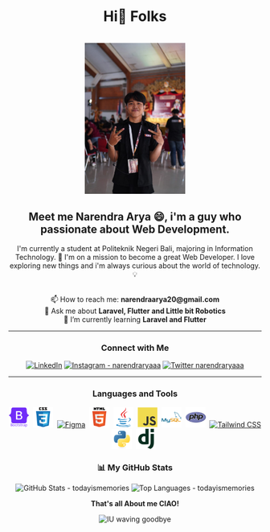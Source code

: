 <!--
**todayismemories/todayismemories** is a ✨ _special_ ✨ repository because its `README.md` (this file) appears on your GitHub profile.

Here are some ideas to get you started:

- 🔭 I’m currently working on ...
- 🌱 I’m currently learning ...
- 👯 I’m looking to collaborate on ...
- 🤔 I’m looking for help with ...
- 💬 Ask me about ...
- 📫 How to reach me: ...
- 😄 Pronouns: ...
- ⚡ Fun fact: ...
-->
<div align="center">
<h1>Hi👋 Folks</h1>
  <br>
  <img src="ME.jpg" alt="naren-Profile Picture" width="200" style="border-radius:0%; max-width:100%; height:auto;" />
  <br>
  <h2>Meet me Narendra Arya 😄, i'm a guy who passionate about Web Development.</h2>
    <p>I'm currently a student at Politeknik Negeri Bali, majoring in Information Technology. 🚀 I'm on a mission to become a great Web Developer. I love exploring new things and i'm always curious about the world of technology. 💡</p>
</div>


<p align="center">
  <br>
  📫 How to reach me: <strong>narendraarya20@gmail.com</strong>
  <br>
  💬 Ask me about <strong> Laravel, Flutter and Little bit Robotics </strong>
  <br>
  🌱 I’m currently learning <strong> Laravel and Flutter </strong>
</p>

---

<h3 align="center">Connect with Me</h3>
<p align="center">
  <a href="https://www.linkedin.com/in/narendraryaaa4869" target="_blank" rel="noopener noreferrer"><img src="https://cdn.jsdelivr.net/npm/simple-icons@3.0.1/icons/linkedin.svg" alt="LinkedIn" height="30" width="40" /></a>
  <a href="https://www.instagram.com/narendraryaaa/" target="_blank" rel="noopener noreferrer"><img src="https://cdn.jsdelivr.net/npm/simple-icons@3.0.1/icons/instagram.svg" alt="Instagram - narendraryaaa" height="30" width="40" /></a>
   <a href="https://x.com/KiyamaHirotooo" target="_blank"><img src="https://raw.githubusercontent.com/maurodesouza/profile-readme-generator/master/src/assets/icons/social/twitter/default.svg" width="30" height="40" alt="Twitter narendraryaaa"/>
  </a>
  </p>

---

<h3 align="center">Languages and Tools</h3>
<p align="center">
  <a href="https://getbootstrap.com" target="_blank" rel="noopener noreferrer"><img src="https://raw.githubusercontent.com/devicons/devicon/master/icons/bootstrap/bootstrap-plain-wordmark.svg" alt="Bootstrap" width="40" height="40"/></a>&nbsp;
  <a href="https://www.w3schools.com/css/" target="_blank" rel="noopener noreferrer"><img src="https://raw.githubusercontent.com/devicons/devicon/master/icons/css3/css3-original-wordmark.svg" alt="CSS3" width="40" height="40"/></a>&nbsp;
  <a href="https://www.figma.com/" target="_blank" rel="noopener noreferrer"><img src="https://www.vectorlogo.zone/logos/figma/figma-icon.svg" alt="Figma" width="40" height="40"/></a>&nbsp;
  <a href="https://www.w3.org/html/" target="_blank" rel="noopener noreferrer"><img src="https://raw.githubusercontent.com/devicons/devicon/master/icons/html5/html5-original-wordmark.svg" alt="HTML5" width="40" height="40"/></a>&nbsp;
  <a href="https://www.java.com" target="_blank" rel="noopener noreferrer"><img src="https://raw.githubusercontent.com/devicons/devicon/master/icons/java/java-original.svg" alt="Java" width="40" height="40"/></a>&nbsp;
  <a href="https://developer.mozilla.org/en-US/docs/Web/JavaScript" target="_blank" rel="noopener noreferrer"><img src="https://raw.githubusercontent.com/devicons/devicon/master/icons/javascript/javascript-original.svg" alt="JavaScript" width="40" height="40"/></a>&nbsp;
  <a href="https://www.mysql.com/" target="_blank" rel="noopener noreferrer"><img src="https://raw.githubusercontent.com/devicons/devicon/master/icons/mysql/mysql-original-wordmark.svg" alt="MySQL" width="40" height="40"/></a>&nbsp;
  <a href="https://www.php.net" target="_blank" rel="noopener noreferrer"><img src="https://raw.githubusercontent.com/devicons/devicon/master/icons/php/php-original.svg" alt="PHP" width="40" height="40"/></a>&nbsp;
  <a href="https://tailwindcss.com/" target="_blank" rel="noopener noreferrer"><img src="https://www.vectorlogo.zone/logos/tailwindcss/tailwindcss-icon.svg" alt="Tailwind CSS" width="40" height="40"/></a>
<a href="https://www.python.org" target="_blank" rel="noopener noreferrer"><img src="https://raw.githubusercontent.com/devicons/devicon/master/icons/python/python-original.svg" alt="Python" width="40" height="40"/></a>&nbsp;
<a href="https://www.djangoproject.com/" target="_blank" rel="noopener noreferrer"><img src="https://raw.githubusercontent.com/devicons/devicon/master/icons/django/django-plain.svg" alt="Django" width="40" height="40"/></a>&nbsp;
  </p>

<h3 align="center">📊 My GitHub Stats</h3>
<div align="center">
  <img src="https://github-readme-stats.vercel.app/api?username=todayismemories&show_icons=true&locale=en&theme=vision-friendly-dark" alt="GitHub Stats - todayismemories" width="300"/>
  <img src="https://github-readme-stats.vercel.app/api/top-langs?username=todayismemories&show_icons=true&locale=en&layout=compact&theme=vision-friendly-dark" alt="Top Languages - todayismemories" width="300"/>
</div>
<p align="center"> <strong> That's all About me CIAO!</strong></p>
<p align="center">
  <img src="https://media0.giphy.com/media/v1.Y2lkPTc5MGI3NjExazB2bDh5NGozMW5kdnE5NDJjaXcwNm4wbXZkdnFoejh5dmdqbW5pOSZlcD12MV9pbnRlcm5hbF9naWZfYnlfaWQmY3Q9Zw/UkYA557fdMYTe/giphy.gif" alt="IU waving goodbye" width="300"/>
</p>
